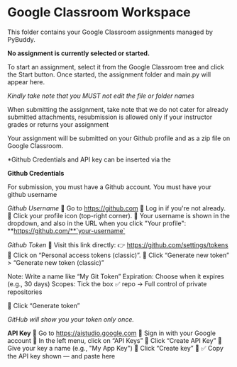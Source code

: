 # Google Classroom Workspace

This folder contains your Google Classroom assignments managed by PyBuddy.

**No assignment is currently selected or started.**

To start an assignment, select it from the Google Classroom tree and click the Start button. Once started, the assignment folder and main.py will appear here.

*Kindly take note that you MUST not edit the file or folder names*

When submitting the assignment, take note that we do not cater for already submitted attachments, resubmission is allowed only if your instructor grades or returns your assignment

Your assignment will be submitted on your Github profile and as a zip file on Google Classroom. 

*Github Credentials and API key can be inserted via the 

**Github Credentials**

For submission, you must have a Github account.
You must have your github username

*Github Username*
🔹 Go to https://github.com
🔹 Log in if you're not already.
🔹 Click your profile icon (top-right corner).
🔹 Your username is shown in the dropdown, and also in the URL when you click "Your profile":
          **https://github.com/**`your-username`

*Github Token*
🔹 Visit this link directly:
      👉 https://github.com/settings/tokens
🔹 Click on “Personal access tokens (classic)”.
🔹 Click “Generate new token” > “Generate new token (classic)”

Note: Write a name like “My Git Token”
Expiration: Choose when it expires (e.g., 30 days)
Scopes: Tick the box
✅ repo → Full control of private repositories

🔹 Click “Generate token”

*GitHub will show you your token only once.*

**API Key**
🔹 Go to https://aistudio.google.com
🔹 Sign in with your Google account
🔹 In the left menu, click on “API Keys”
🔹 Click “Create API Key”
🔹 Give your key a name (e.g., "My App Key")
🔹 Click “Create key”
🔹 ✅ Copy the API key shown — and paste here
